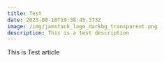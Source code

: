 ```yaml
---
title: Test
date: 2023-08-18T19:38:45.373Z
image: /img/jamstack_logo_darkbg_transparent.png
description: This is a test description
---
```

T﻿his is Test article